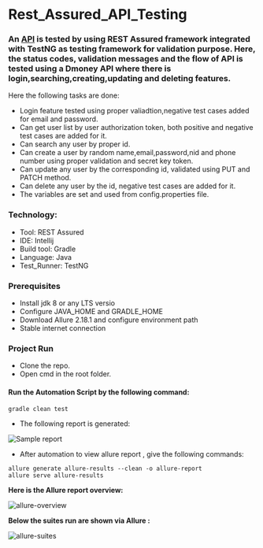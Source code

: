 # Rest_Assured_API_Testing
### An [API](http://dmoney.professionaltrainingbd.com) is tested by using REST Assured framework integrated with TestNG as testing framework for validation purpose. Here, the status codes, validation messages and the flow of API is tested using a Dmoney API where there is login,searching,creating,updating and deleting features.
Here the following tasks are done:
- Login feature tested using proper valiadtion,negative test cases added for email and password.
- Can get user list by user authorization token, both positive and negative test cases are added for it.
- Can search any user by proper id.
- Can create a user by random name,email,password,nid and phone number using proper validation and secret key token.
- Can update any user by the corresponding id, validated using PUT and PATCH method.
- Can delete any user by the id, negative test cases are added for it.
- The variables are set and used from config.properties file.
### Technology: </br>
- Tool: REST Assured
- IDE: Intellij
- Build tool: Gradle
- Language: Java
- Test_Runner: TestNG

### Prerequisites</br>
- Install jdk 8 or any LTS versio
- Configure JAVA_HOME and GRADLE_HOME
- Download Allure 2.18.1 and configure environment path
- Stable internet connection

### Project Run
- Clone the repo.
- Open cmd in the root folder.
#### Run the Automation Script by the following command:
 ```
 gradle clean test 
 ```
- The following report is generated:

![Sample report](https://user-images.githubusercontent.com/55280106/187321078-523bc5b0-1d5d-424d-bda4-28f151ba247e.png)

- After automation to view allure report , give the following commands:
 ```
allure generate allure-results --clean -o allure-report
allure serve allure-results
 ```
**Here is the Allure report overview:**

![allure-overview](https://user-images.githubusercontent.com/55280106/187321116-49b3dec0-7943-42ca-aa59-5071eb6f6b38.png)

**Below the suites run are shown via Allure :**

![allure-suites](https://user-images.githubusercontent.com/55280106/187534455-8913ecea-516e-43c8-971a-62887eaf6ee7.png)

